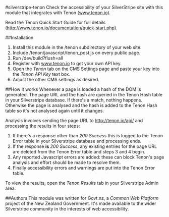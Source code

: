 #silverstripe-tenon
Check the accessibility of your SilverStripe site with this module that integrates with Tenon (www.tenon.io).

Read the Tenon Quick Start Guide for full details (http://www.tenon.io/documentation/quick-start.php).

##Installation
1. Install this module in the /tenon subdirectory of your web site.
2. Include /tenon/javascript/tenon_post.js on every public page.
3. Run /dev/build?flush=all
4. Register with www.tenon.io to get your own API key.
5. Open the *Tenon* tab on the CMS Settings page and paste your key into the *Tenon API Key* text box.
6. Adjust the other CMS settings as desired.

##How it works
Whenever a page is loaded a hash of the DOM is generated. The page URL and the hash are queried in the Tenon Hash table in your Silverstripe database. 
If there's a match, nothing happens. Otherwise the page is analysed and the hash is added to the Tenon Hash table so it's not analysed again until it changes.
 
Analysis involves sending the page URL to http://tenon.io/api/ and processing the results in four steps:

1. If there's a response other than *200 Success* this is logged to the Tenon Error table in your Silverstripe database and processing ends.
2. If the response **is** *200 Success*, any existing entries for the page URL are deleted from the Tenon Error table and steps 3 and 4 begin.
3. Any reported Javascript errors are added: these can block Tenon's page analysis and effort should be made to resolve them.
4. Finally accessibility errors and warnings are put into the Tenon Error table.

To view the results, open the *Tenon Results* tab in your Silverstripe Admin area.

##Authors
This module was written for Govt.nz, a *Common Web Platform* project of the New Zealand Government. 
It's made available to the wider Silverstripe community in the interests of web accessibility.


